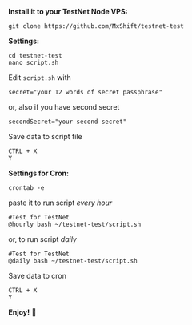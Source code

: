 **Install it to your TestNet Node VPS:**

```
git clone https://github.com/MxShift/testnet-test
```

**Settings:**

```
cd testnet-test
nano script.sh
```

Edit `script.sh` with
```
secret="your 12 words of secret passphrase"
```

or, also if you have second secret

```
secondSecret="your second secret"
```

Save data to script file
```
CTRL + X
Y
```

**Settings for Cron:**

```
crontab -e
```
paste it to run script *every hour*
```
#Test for TestNet
@hourly bash ~/testnet-test/script.sh
```

or, to run script *daily*

```
#Test for TestNet
@daily bash ~/testnet-test/script.sh
```
Save data to cron
```
CTRL + X
Y
```
**Enjoy!** 🎉
